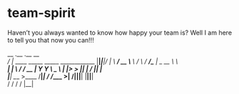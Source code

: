 # team-spirit
Haven’t you always wanted to know how happy your team is? Well I am here to tell you that now you can!!!

 

  __                                         .__       .__  __   
_/  |_  ____ _____    _____     ____________ |__|______|__|/  |_ 
\   __\/ __ \\__  \  /     \   /  ___/\____ \|  \_  __ \  \   __\
 |  | \  ___/ / __ \|  Y Y  \  \___ \ |  |_> >  ||  | \/  ||  |  
 |__|  \___  >____  /__|_|  / /____  >|   __/|__||__|  |__||__|  
           \/     \/      \/       \/ |__|                       
                                                                 
